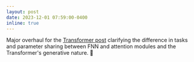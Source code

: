 ```yaml
---
layout: post
date: 2023-12-01 07:59:00-0400
inline: true
---
```


Major overhaul for the [Transformer post](https://www.tobiasstenzel.com/blog/2023/dl-transformer/) clarifying the difference in tasks and parameter sharing between FNN and attention modules and the Transformer's generative nature. 🤖